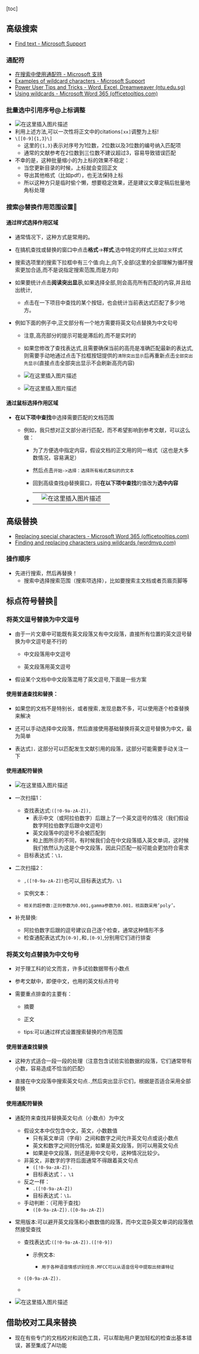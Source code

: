 [toc]



## 高级搜索

- [Find text - Microsoft Support](https://support.microsoft.com/en-us/office/find-text-7e04e8b8-8ead-4be0-b66c-d8a965dc94bd?ns=winword&version=19&syslcid=1033&uilcid=1033&appver=zwd190&helpid=32&ui=en-us&rs=en-us&ad=us)

### 通配符

- [在搜索中使用通配符 - Microsoft 支持](https://support.microsoft.com/zh-cn/office/在搜索中使用通配符-ef94362e-9999-4350-ad74-4d2371110adb)
- [Examples of wildcard characters - Microsoft Support](https://support.microsoft.com/en-us/office/examples-of-wildcard-characters-939e153f-bd30-47e4-a763-61897c87b3f4)
- [Power User Tips and Tricks - Word, Excel, Dreamweaver (ntu.edu.sg)](https://www3.ntu.edu.sg/home/ehchua/programming/howto/PowerUser_MSOffice.html)
- [Using wildcards - Microsoft Word 365 (officetooltips.com)](https://www.officetooltips.com/word_365/tips/using_wildcards.html)


### 批量选中引用序号@上标调整

- ![在这里插入图片描述](https://img-blog.csdnimg.cn/d3c0bbae4eb847eaa20ef7b8dd8d853b.png)
- 利用上述方法,可以一次性将正文中的citations`[xx]`调整为上标!
- `\[[0-9]{1,3}\]`
  - 这里的`{1,3}`表示对序号为1位数，2位数以及3位数的编号纳入匹配项
  - 通常的文献参考在2位数到三位数不建议超过3，容易导致错误匹配
- 不幸的是，这种批量缩小的为上标的效果不稳定：
  - 当您更新目录的时候，上标就会变回正文
  - 导出其他格式（比如pdf），也无法保持上标
  - 所以这种方只是临时偷个懒，想要稳定效果，还是建议文章定稿后批量地角标处理


### 搜索@替换作用范围设置🎈

#### 通过样式选择作用区域

- 通常情况下，这种方式是常用的。

- 在搞机查找或替换的窗口中点击**格式**->**样式**,选中特定的样式,比如`正文`样式

- 搜索选项里的搜索下拉框中有三个值:向上,向下,全部(这里的全部理解为循环搜索更加合适,而不是说指定搜索范围,而是方向)

- 如果要统计点击**阅读突出显示**,如果选择全部,则会高亮所有匹配的内容,并且给出统计,
  - 点击在一下项目中查找的某个按钮，也会统计当前表达式匹配了多少地方。

- 例如下面的例子中,正文部分有一个地方需要将英文句点替换为中文句号
  - 注意,高亮部分的提示可能是滞后的,而不是实时的
  - 如果您修改了查找表达式,且需要确保当前的高亮是准确匹配最新的表达式,则需要手动地通过点击下拉框按钮提供的`清除突出显示`后再重新点击`全部突出先显示`(直接点击全部突出显示不会刷新高亮内容)
  - ![在这里插入图片描述](https://img-blog.csdnimg.cn/a351ccb0756c483fbd0f93925c273d4c.png)

  - ![在这里插入图片描述](https://img-blog.csdnimg.cn/d16dfb653aba4f0487e8b5f51290b13f.png)

#### 通过鼠标选择作用区域

- **在以下项中查找**中选择需要匹配的文档范围

  - 例如，我只想对正文部分进行匹配，而不希望影响到参考文献，可以这么做：

    - 为了方便选中指定内容，假设文档的正文用的同一格式（这也是大多数情况，容易满足）

    - 然后点击`开始->选择：选择所有格式类似的的文本`

    - 回到高级查找@替换窗口，将**在以下项中查找**的值改为**选中内容**

    - |      |                                                              |      |
      | ---- | ------------------------------------------------------------ | ---- |
      |      | ![在这里插入图片描述](https://img-blog.csdnimg.cn/359e7cff61a74c188860bafe9622bf92.png) |      |

## 高级替换

- [Replacing special characters - Microsoft Word 365 (officetooltips.com)](https://www.officetooltips.com/word_365/tips/replacing_special_characters.html)
- [Finding and replacing characters using wildcards (wordmvp.com)](https://wordmvp.com/FAQs/General/UsingWildcards.htm)

### 操作顺序

- 先进行搜索，然后再替换！
  - 搜索中选择搜索范围（搜索项选择），比如要搜索主文档或者页眉页脚等

## 标点符号替换🎈

### 将英文逗号替换为中文逗号

- 由于一片文章中可能既有英文段落又有中文段落，直接所有位置的英文逗号替换为中文逗号是不行的
  - 中文段落用中文逗号

  - 英文段落用英文逗号

- 假设某个文档中中文段落混用了英文逗号,下面是一些方案

#### 使用普通查找和替换：

- 如果您的文档不是特别长，或者搜索`,`发现总数不多，可以使用逐个检查替换来解决

- 还可以手动选择中文段落，然后直接使用基础替换将英文逗号替换为中文，最为简单
- 表达式`]，`这部分可以匹配发生文献引用的段落，这部分可能需要手动关注一下

#### 使用通配符替换

- ![在这里插入图片描述](https://img-blog.csdnimg.cn/17f470c17cb14007b6928029d0a6a2c7.png)

- 一次扫描1：

  - 查找表达式:`([!0-9a-zA-Z]),`
    - 表示中文（或阿拉伯数字）后跟上了一个英文逗号的情况（我们假设数字阿拉伯数字后跟中文逗号）
    - 英文段落中的逗号不会被匹配到
    - 和上图所示的不同，有时候我们会在中文段落插入英文单词，这时候我们依然认为这是个中文段落，因此只匹配一般可能会更加符合需求
  - 目标表达式：`\1，`

- 二次扫描2：

  - `,([!0-9a-zA-Z])`也可以,目标表达式为`，\1`

  - 实例文本：

  - ```text
    相关的超参数:正则参数为0.001,gamma参数为0.001，核函数采用’poly’。
    ```

- 补充替换:

  - 阿拉伯数字后跟的逗号建议自己逐个检查，通常这种情形不多
  - 检查通配表达式为`[0-9],`和`,[0-9]`,分别用它们进行排查

### 将英文句点替换为中文句号

- 对于理工科的论文而言，许多试验数据带有小数点

- 参考文献中，即便中文，也用的英文标点符号

- 需要重点排查的主要有：
  - 摘要

  - 正文

  - tips:可以通过样式设置搜索替换的作用范围


#### 使用普通查找替换

- 这种方式适合一段一段的处理（注意包含试验实验数据的段落，它们通常带有小数，容易造成不恰当的匹配）

- 直接在中文段落中搜索英文句点`.`,然后突出显示它们，根据是否适合采用全部替换

#### 使用通配符替换


- 通配符来查找并替换英文句点（小数点）为中文

  - 假设文本中仅包含中文，英文，小数数值
    - 只有英文单词（字母）之间和数字之间允许英文句点或说小数点
    - 英文和数字之间则分情况，如果是英文段落，则可以用英文句点
    - 如果是中文段落，则还是用中文句号，这种情况比较少。
  - 非英文，非数字的字符后面通常不得跟着英文句点
    - `([!0-9a-zA-Z]).`
    - 目标表达式：`。\1`
  - 反之一样：
    - `.([!0-9a-zA-Z])`
    - 目标表达式：`\1。`
  - 手动判断：（可用于查找）
    - `([0-9a-zA-Z]).([0-9a-zA-Z])`

- 常用版本:可以避开英文段落和小数数值的段落，而中文混杂英文单词的段落依然接受查找

  - 查找表达式:`([!0-9a-zA-Z]).([!0-9])`

    - 示例文本:

      - ```text
        用于各种语音情感识别任务.MFCC可以从语音信号中提取出频谱特征
        ```

  - `([0-9a-zA-Z]).`

  - 

- ![在这里插入图片描述](https://img-blog.csdnimg.cn/592ce72b97554bce95bdec1497095c77.png)


## 借助校对工具来替换

- 现在有些专门的文档校对和润色工具，可以帮助用户更加轻松的检查出基本错误，甚至集成了AI功能

